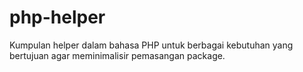 # php-helper
Kumpulan helper dalam bahasa PHP untuk berbagai kebutuhan yang bertujuan agar meminimalisir pemasangan package.

